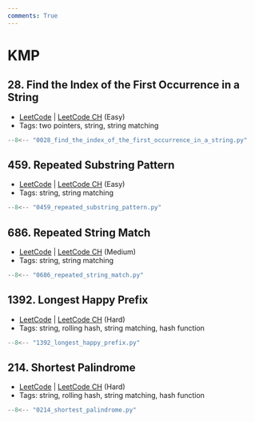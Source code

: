```yaml
---
comments: True
---
```


# KMP

## 28. Find the Index of the First Occurrence in a String

-   [LeetCode](https://leetcode.com/problems/find-the-index-of-the-first-occurrence-in-a-string/) | [LeetCode CH](https://leetcode.cn/problems/find-the-index-of-the-first-occurrence-in-a-string/) (Easy)
-   Tags: two pointers, string, string matching

```python title="28. Find the Index of the First Occurrence in a String"
--8<-- "0028_find_the_index_of_the_first_occurrence_in_a_string.py"
```

## 459. Repeated Substring Pattern

-   [LeetCode](https://leetcode.com/problems/repeated-substring-pattern/) | [LeetCode CH](https://leetcode.cn/problems/repeated-substring-pattern/) (Easy)
-   Tags: string, string matching

```python title="459. Repeated Substring Pattern"
--8<-- "0459_repeated_substring_pattern.py"
```

## 686. Repeated String Match

-   [LeetCode](https://leetcode.com/problems/repeated-string-match/) | [LeetCode CH](https://leetcode.cn/problems/repeated-string-match/) (Medium)
-   Tags: string, string matching

```python title="686. Repeated String Match"
--8<-- "0686_repeated_string_match.py"
```

## 1392. Longest Happy Prefix

-   [LeetCode](https://leetcode.com/problems/longest-happy-prefix/) | [LeetCode CH](https://leetcode.cn/problems/longest-happy-prefix/) (Hard)
-   Tags: string, rolling hash, string matching, hash function

```python title="1392. Longest Happy Prefix"
--8<-- "1392_longest_happy_prefix.py"
```

## 214. Shortest Palindrome

-   [LeetCode](https://leetcode.com/problems/shortest-palindrome/) | [LeetCode CH](https://leetcode.cn/problems/shortest-palindrome/) (Hard)
-   Tags: string, rolling hash, string matching, hash function

```python title="214. Shortest Palindrome"
--8<-- "0214_shortest_palindrome.py"
```
